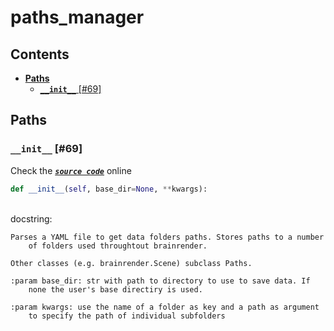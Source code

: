 # paths\_manager

## Contents

* [**Paths**](paths_manager.md#paths)
  * [**`__init__`** \[\#69\]](paths_manager.md#__init__-69)

## **Paths**

### **`__init__`** \[\#69\]

Check the [_**`source code`**_](https://github.com/BrancoLab/BrainRender/tree/brainglobeintegration/blob/master/brainrender/Utils/paths_manager.py#L69) online

```python
def __init__(self, base_dir=None, **kwargs):
```

   
docstring:

```text
Parses a YAML file to get data folders paths. Stores paths to a number
    of folders used throughtout brainrender.

Other classes (e.g. brainrender.Scene) subclass Paths.

:param base_dir: str with path to directory to use to save data. If
    none the user's base directiry is used.

:param kwargs: use the name of a folder as key and a path as argument
    to specify the path of individual subfolders
```

